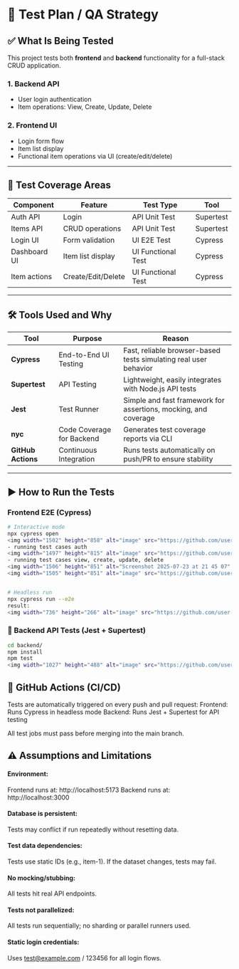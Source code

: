 # 🧪 Test Plan / QA Strategy

## ✅ What Is Being Tested

This project tests both **frontend** and **backend** functionality for a full-stack CRUD application.

### 1. Backend API
- User login authentication
- Item operations: View, Create, Update, Delete

### 2. Frontend UI
- Login form flow
- Item list display
- Functional item operations via UI (create/edit/delete)

---

## 📂 Test Coverage Areas

| Component     | Feature           | Test Type         | Tool       |
|---------------|-------------------|-------------------|------------|
| Auth API      | Login             | API Unit Test     | Supertest  |
| Items API     | CRUD operations   | API Unit Test     | Supertest  |
| Login UI      | Form validation   | UI E2E Test       | Cypress    |
| Dashboard UI  | Item list display | UI Functional Test| Cypress    |
| Item actions  | Create/Edit/Delete| UI Functional Test| Cypress    |

---

## 🛠️ Tools Used and Why

| Tool          | Purpose                      | Reason                                                                 |
|---------------|------------------------------|------------------------------------------------------------------------|
| **Cypress**   | End-to-End UI Testing        | Fast, reliable browser-based tests simulating real user behavior       |
| **Supertest** | API Testing                  | Lightweight, easily integrates with Node.js API tests                  |
| **Jest**      | Test Runner                  | Simple and fast framework for assertions, mocking, and coverage        |
| **nyc**       | Code Coverage for Backend    | Generates test coverage reports via CLI                                |
| **GitHub Actions** | Continuous Integration | Runs tests automatically on push/PR to ensure stability                |

---

## ▶️ How to Run the Tests

### Frontend E2E (Cypress)

```bash
# Interactive mode
npx cypress open
<img width="1502" height="858" alt="image" src="https://github.com/user-attachments/assets/105a7e4a-ce5a-4675-9498-f05b0ebe00c5" />
- running test cases auth
<img width="1497" height="815" alt="image" src="https://github.com/user-attachments/assets/bc92f0d3-19e2-4521-98de-c36054741000" />
- running test cases view, create, update, delete
<img width="1506" height="851" alt="Screenshot 2025-07-23 at 21 45 07" src="https://github.com/user-attachments/assets/60dc890a-c823-41c6-ac02-8d713ab9abc8" />
<img width="1505" height="851" alt="image" src="https://github.com/user-attachments/assets/2e0f2652-77d3-4545-9dd0-ea44346b1743" />


# Headless run
npx cypress run --e2e
result:
<img width="736" height="266" alt="image" src="https://github.com/user-attachments/assets/ff3f1acd-0a97-4ddc-9a9f-dfabaffac478" />


```

### 🔧 Backend API Tests (Jest + Supertest)
```bash
cd backend/
npm install
npm test
<img width="1027" height="488" alt="image" src="https://github.com/user-attachments/assets/3a7ddfcc-02bf-4e80-bb80-47df7e450546" />

```

## 🚀 GitHub Actions (CI/CD)
Tests are automatically triggered on every push and pull request:
Frontend: Runs Cypress in headless mode
Backend: Runs Jest + Supertest for API testing

All test jobs must pass before merging into the main branch.

## ⚠️ Assumptions and Limitations
#### Environment:
Frontend runs at: http://localhost:5173
Backend runs at: http://localhost:3000

#### Database is persistent:
Tests may conflict if run repeatedly without resetting data.

#### Test data dependencies:
Tests use static IDs (e.g., item-1). If the dataset changes, tests may fail.

#### No mocking/stubbing:
All tests hit real API endpoints.

#### Tests not parallelized:
All tests run sequentially; no sharding or parallel runners used.

#### Static login credentials:
Uses test@example.com / 123456 for all login flows.

